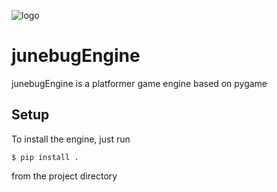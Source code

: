 ![logo](logo.png) 
# junebugEngine

junebugEngine is a platformer game engine based on pygame

## Setup

To install the engine, just run 

```$ pip install .```

from the project directory
